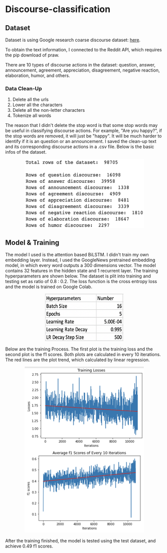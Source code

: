 # Discourse-classification

## Dataset
Dataset is using Google research coarse discourse dataset: [here](https://github.com/google-research-datasets/coarse-discourse). 

To obtain the text information, I connected to the Reddit API, which requires the pip download of praw.

There are 10 types of discourse actions in the dataset: question, answer, announcement, agreement, appreciation, disagreement, negative reaction, elaboration, humor, and others.

### Data Clean-Up
1. Delete all the urls
2. Lower all the characters
3. Delete all the non-letter characters
4. Tokenize all words

The reason that I didn't delete the stop word is that some stop words may be useful in classifying discourse actions. For example, "Are you happy?", if the stop words are removed, it will just be "happy". It will be much harder to identify if it is an question or an announcement. I saved the clean-up text and its corresponding discourse actions in a .csv file. Below is the basic infos of the dataset. 
<p align="center">
  <img src="Images/Dataset_Info.png" alt="Image of Dataset Info" width="380" height="220" >
</p>

## Model & Training
The model I used is the attention based BiLSTM. I didn't train my own embedding layer. Instead, I used  the GoogleNews pretrained embedding model, in which every word outputs a 300 dimensions vector. The model contains 32 features in the hidden state and 1 recurrent layer. The training hyperparameters are shown below. The dataset is plit into training and testing set as ratio of 0.8 : 0.2. The loss function is the cross entropy loss and the model is trained on Google Colab.
<p align="center">
  <img src="Images/Training_Hyperparameters.png" alt="Image of Training Hyperparameters" width="250" height="150" >
</p>

Below are the training Process. The first plot is the training loss and the second plot is the f1 scores. Both plots are calculated in every 10 iterations. The red lines are the plot trend, which calculated by linear regression.
<p align="center">
  <img src="Images/Training_Process.png" alt="Image of Training Process" width="380" height="527" >
</p>

After the training finished, the model is tested using the test dataset, and achieve 0.49 f1 scores. 
